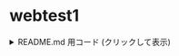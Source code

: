# webtest1
<details> <summary>README.md 用コード (クリックして表示)</summary>

Markdown

# ITTO用 愛知県公立高校入試対策アプリ
katex/ ・・・ KaTeXを組み込むための設定ファイルフォルダ
┣━ hannya.png ・・・ 無双モードの背景画像 ┗━ index.html ┳━ test1.html ・・・ 正負の数の計算（初級） 3整数 ┣━ test2.html ・・・ 正負の数の計算（上級） 4整数 ┣━ test3.html ・・・ 1次式の整理（初級） 1変数 ┣━ test4.html ・・・ 1次式の整理（中級） 2変数 ┗━ test5.html ・・・ 1次式の整理（上級） 1変数, 分数係数

</details>
